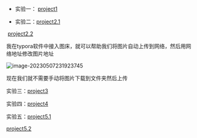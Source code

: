 - 实验一： [project1](https://github.com/ereathl/Software-project-development-coursework/tree/main/project1)

- 实验二：[project2.1](https://github.com/ereathl/Software-project-development-coursework/tree/main/project2.1)

​					 [project2.2](https://github.com/ereathl/Software-project-development-coursework/tree/main/project2.2)

我在typora软件中接入图床，就可以帮助我们将图片自动上传到网络，然后用网络地址修改图片地址

![image-20230507231923745](https://s2.loli.net/2023/05/07/EQV2aYI7tZOifjD.png)

现在我们就不需要手动将图片下载到文件夹然后上传

实验三：[project3](https://github.com/ereathl/Software-project-development-coursework/tree/main/project3)

实验四：[project4](https://github.com/ereathl/Software-project-development-coursework/tree/main/project4)

实验五：[project5.1](https://github.com/ereathl/Software-project-development-coursework/tree/main/project5.1)

[project5.2](https://github.com/ereathl/Software-project-development-coursework/tree/main/project5.2)
